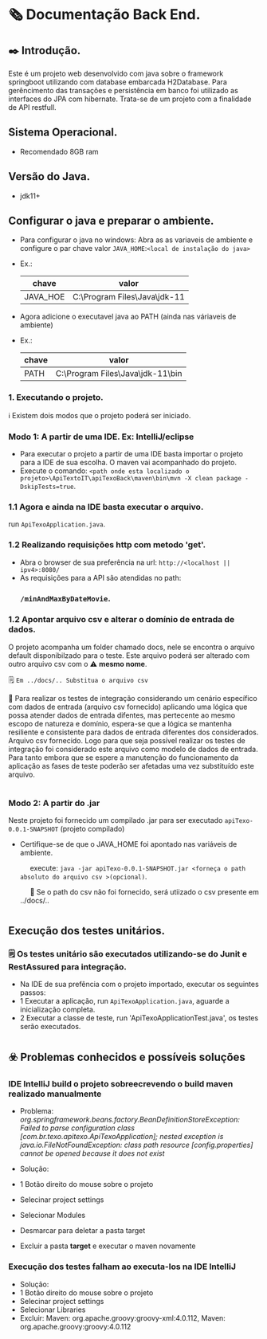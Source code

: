 # 🗞️ Documentação Back End.

## ✒️ Introdução.
Este é um projeto web desenvolvido com java sobre o framework springboot utilizando com database embarcada H2Database. Para gerêncimento das transações e persistência em banco foi utilizado as interfaces do JPA com hibernate. Trata-se de um projeto com a finalidade de API restfull.

## Sistema Operacional.
- Recomendado 8GB ram

## Versão do Java.
- jdk11+

## Configurar o java e preparar o ambiente.
- Para configurar o java no windows: Abra as as variaveis de ambiente e configure o par chave valor `JAVA_HOME`:`<local de instalação do java>`
- Ex.:
  
  <p></p>
  
  |chave    |  valor                        |
  |---------|-------------------------------|
  |JAVA_HOE |  C:\Program Files\Java\jdk-11 |

- Agora adicione o executavel java ao PATH (ainda nas váriaveis de ambiente)
- Ex.:
  
    <p></p>
  
  |chave    |  valor                        |
  |---------|-------------------------------|
  |PATH |  C:\Program Files\Java\jdk-11\bin |

### 1. Executando o projeto.
ℹ️ Existem dois modos que o projeto poderá ser iniciado.

### Modo 1: A partir de uma IDE. Ex: IntelliJ/eclipse
- Para executar o projeto a partir de uma IDE basta importar o projeto para a IDE de sua escolha. O maven vai acompanhado do projeto.
- Execute o comando: `<path onde esta localizado o projeto>\ApiTextoIT\apiTexoBack\maven\bin\mvn -X clean package -DskipTests=true`.

### 1.1 Agora e ainda na IDE basta executar o arquivo.
run `ApiTexoApplication.java`.

### 1.2 Realizando requisições http com metodo 'get'.
- Abra o browser de sua preferência na url: `http://<localhost || ipv4>:8080/`
- As requisições para a API são atendidas no path:
  ### `/minAndMaxByDateMovie`.

### 1.2 Apontar arquivo csv e alterar o domínio de entrada de dados.
O projeto acompanha um folder chamado docs, nele se encontra o arquivo default disponibilzado para o teste. Este arquivo poderá ser alterado com outro arquivo csv com o ⚠️ **mesmo nome**.
    <p></p>
🗒️ `Em ../docs/.. Substitua o arquivo csv`  <p></p>
📓 Para realizar os testes de integração considerando um cenário específico com dados de entrada (arquivo csv fornecido) aplicando uma lógica que possa atender dados de entrada difentes, mas pertecente ao mesmo escopo de natureza e domínio, espera-se que a lógica se mantenha resiliente e consistente para dados de entrada diferentes dos considerados. Arquivo csv fornecido. Logo para que seja possível realizar os testes de integração foi considerado este arquivo como modelo de dados de entrada. Para tanto embora que se espere a manutenção do funcionamento da aplicação as fases de teste poderão ser afetadas uma vez substituído este arquivo.

#
### Modo 2: A partir do .jar
Neste projeto foi fornecido um compilado .jar para ser executado `apiTexo-0.0.1-SNAPSHOT` (projeto compilado)
- Certifique-se de que o JAVA_HOME foi apontado nas variáveis de ambiente.
      <p></p>
  &nbsp;&nbsp;&nbsp;&nbsp; execute: `java -jar apiTexo-0.0.1-SNAPSHOT.jar <forneça o path absoluto do arquivo csv >(opcional)`.
     <p></p>
  &nbsp;&nbsp;&nbsp;&nbsp; 📓 Se o path do csv não foi fornecido, será utiizado o csv presente em ../docs/..
  
#
## Execução dos testes unitários.
### 🗒️ Os testes unitário são executados utilizando-se do Junit e RestAssured para integração.
- Na IDE de sua prefência com o projeto importado, executar os seguintes passos:
- 1 Executar a aplicação, run `ApiTexoApplication.java`, aguarde a inicialização completa.
- 2 Executar a classe de teste, run 'ApiTexoApplicationTest.java', os testes serão executados.

#
## ☣️ Problemas conhecidos e possíveis soluções

### IDE IntelliJ build o projeto sobreecrevendo o build maven realizado manualmente
- Problema: *org.springframework.beans.factory.BeanDefinitionStoreException: Failed to parse configuration class [com.br.texo.apitexo.ApiTexoApplication]; nested exception is java.io.FileNotFoundException: class path resource [config.properties] cannot be opened because it does not exist*
  
- Solução:
- 1 Botão direito do mouse sobre o projeto
- Selecinar project settings
- Selecionar Modules
- Desmarcar para deletar a pasta target
- Excluir a pasta **target** e executar o maven novamente
 
### Execução dos testes falham ao executa-los na IDE IntelliJ
- Solução: 
- 1 Botão direito do mouse sobre o projeto
- Selecinar project settings
- Selecionar Libraries
- Excluir: Maven: org.apache.groovy:groovy-xml:4.0.112, Maven: org.apache.groovy:groovy:4.0.112

